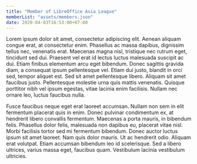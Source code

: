 ```yaml
---
title: "Member of LibreOffice Asia League"
memberList: "assets/members.json"
date: 2020-04-03T16:53:00+07:00
---
```


 Lorem ipsum dolor sit amet, consectetur adipiscing elit. Aenean aliquam congue erat, at consectetur enim. Phasellus ac massa dapibus, dignissim tellus nec, venenatis erat. Maecenas magna nisl, tristique nec rutrum eget, tincidunt sed dui. Praesent vel erat id lectus luctus malesuada suscipit ac dui. Etiam finibus elementum arcu eget bibendum. Donec sagittis gravida diam, a consequat ipsum pellentesque vel. Etiam dui justo, blandit in orci sed, tempor aliquet est. Sed sit amet pellentesque libero. Aliquam sit amet faucibus justo. Pellentesque molestie urna quis mattis venenatis. Quisque porttitor nibh vel ipsum egestas, vitae lacinia enim facilisis. Nullam nec ornare leo, luctus faucibus nulla.

Fusce faucibus neque eget erat laoreet accumsan. Nullam non sem in elit fermentum placerat quis in enim. Donec pulvinar condimentum ex, at hendrerit libero convallis fermentum. Maecenas a porta mauris, in bibendum felis. Phasellus dolor felis, malesuada non dapibus eu, placerat vitae nisl. Morbi facilisis tortor sed mi fermentum bibendum. Donec auctor luctus ipsum sit amet laoreet. Nam quis dolor mauris. Ut ac hendrerit odio. Aliquam erat volutpat. Etiam accumsan bibendum leo id scelerisque. Sed a libero ultrices, varius massa eget, faucibus quam. Vestibulum lacinia vestibulum ultricies. 